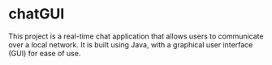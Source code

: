 # chatGUI
This project is a real-time chat application that allows users to communicate over a local network. It is built using Java, with a graphical user interface (GUI) for ease of use.
